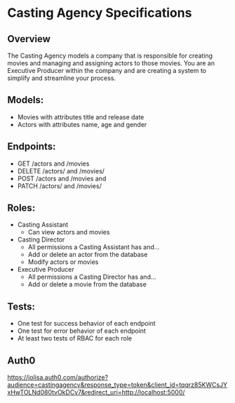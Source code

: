 # Casting Agency Specifications

## Overview
The Casting Agency models a company that is responsible for creating movies and managing and assigning actors to those movies. You are an Executive Producer within the company and are creating a system to simplify and streamline your process.

## Models:
- Movies with attributes title and release date
- Actors with attributes name, age and gender

## Endpoints:
- GET /actors and /movies
- DELETE /actors/ and /movies/
- POST /actors and /movies and
- PATCH /actors/ and /movies/

## Roles:
- Casting Assistant
    + Can view actors and movies
- Casting Director
    + All permissions a Casting Assistant has and…
    + Add or delete an actor from the database
    + Modify actors or movies
- Executive Producer
    + All permissions a Casting Director has and…
    + Add or delete a movie from the database

## Tests:
- One test for success behavior of each endpoint
- One test for error behavior of each endpoint
- At least two tests of RBAC for each role

## Auth0
https://jolisa.auth0.com/authorize?audience=castingagency&response_type=token&client_id=tqqrz85KWCsJYxHwTOLNd080tvOkDCv7&redirect_uri=http://localhost:5000/

